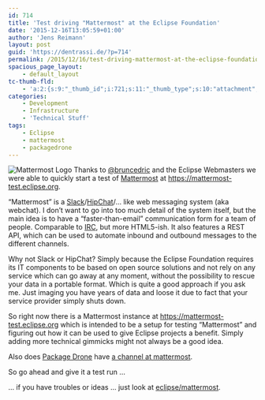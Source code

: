 ```yaml
---
id: 714
title: 'Test driving "Mattermost" at the Eclipse Foundation'
date: '2015-12-16T13:05:59+01:00'
author: 'Jens Reimann'
layout: post
guid: 'https://dentrassi.de/?p=714'
permalink: /2015/12/16/test-driving-mattermost-at-the-eclipse-foundation/
spacious_page_layout:
    - default_layout
tc-thumb-fld:
    - 'a:2:{s:9:"_thumb_id";i:721;s:11:"_thumb_type";s:10:"attachment";}'
categories:
    - Development
    - Infrastructure
    - 'Technical Stuff'
tags:
    - Eclipse
    - mattermost
    - packagedrone
---
```


![Mattermost Logo](https://dentrassi.de/wp-content/uploads/matermost_square.png) Thanks to [@bruncedric](https://twitter.com/bruncedric) and the Eclipse Webmasters we were able to quickly start a test of [Mattermost](http://www.mattermost.org/) at <https://mattermost-test.eclipse.org>.

“Mattermost” is a [Slack](https://slack.com/)/[HipChat](https://www.hipchat.com/)/… like web messaging system (aka webchat). I don’t want to go into too much detail of the system itself, but the main idea is to have a “faster-than-email” communication form for a team of people. Comparable to [IRC](https://en.wikipedia.org/wiki/Internet_Relay_Chat), but more HTML5-ish. It also features a REST API, which can be used to automate inbound and outbound messages to the different channels.

<!-- more -->

Why not Slack or HipChat? Simply because the Eclipse Foundation requires its IT components to be based on open source solutions and not rely on any service which can go away at any moment, without the possibility to rescue your data in a portable format. Which is quite a good approach if you ask me. Just imaging you have years of data and loose it due to fact that your service provider simply shuts down.

So right now there is a Mattermost instance at <https://mattermost-test.eclipse.org> which is intended to be a setup for testing “Mattermost” and figuring out how it can be used to give Eclipse projects a benefit. Simply adding more technical gimmicks might not always be a good idea.

Also does [Package Drone](http://packagedrone.org) have [a channel at mattermost](https://mattermost-test.eclipse.org/eclipse/channels/package-drone).

So go ahead and give it a test run …

… if you have troubles or ideas … just look at [eclipse/mattermost](https://mattermost-test.eclipse.org/eclipse/channels/mattermost).
